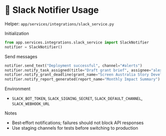 # 📣 Slack Notifier Usage

Helper: `app/services/integrations/slack_service.py`

Initialization

```python
from app.services.integrations.slack_service import SlackNotifier
notifier = SlackNotifier()
```

Send messages

```python
notifier.send_text("Deployment successful", channel="#alerts")
notifier.notify_task_assigned(title="Draft grant brief", assignee="alex@example.com", due_date="2025-08-15")
notifier.notify_grant_deadline(grant_name="Screen Australia Story Development", days_left=7)
notifier.notify_report_generated(report_name="Monthly Impact Summary")
```

Environment

- `SLACK_BOT_TOKEN`, `SLACK_SIGNING_SECRET`, `SLACK_DEFAULT_CHANNEL`, `SLACK_WEBHOOK_URL`

Notes

- Best‑effort notifications; failures should not block API responses
- Use staging channels for tests before switching to production
